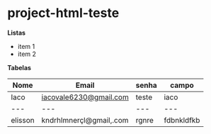 # project-html-teste

**Listas**

- item 1
- item 2 

**Tabelas**

Nome | Email | senha | campo
--- | --- | --- | ---
Iaco | iacovale6230@gmail.com | teste | iaco
--- | --- | --- | ---
elisson | kndrhlmnerçl@gmail,.com | rgnre | fdbnkldfkb